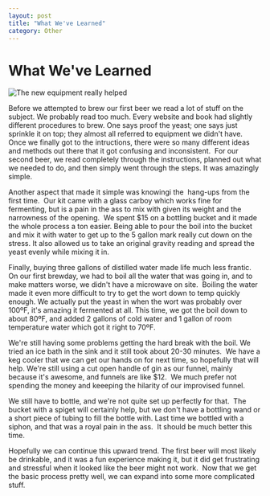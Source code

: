 ```yaml
---
layout: post
title: "What We've Learned"
category: Other
---
```


What We've Learned
==================

![The new equipment really helped](http://lh3.ggpht.com/_yB8ZIqebwqg/SiwP_kGwNbI/AAAAAAAAA9M/Gx3Kq1uVR3o/s512/IMG_1239.JPG "Bottling Bucket")

Before we attempted to brew our first beer we read a lot of stuff on the subject. We probably read too much. Every website and book had slightly different procedures to brew. One says proof the yeast; one says just sprinkle it on top; they almost all referred to equipment we didn't have. Once we finally got to the intructions, there were so many different ideas and methods out there that it got confusing and inconsistent.  For our second beer, we read completely through the instructions, planned out what we needed to do, and then simply went through the steps. It was amazingly simple.

Another aspect that made it simple was knowingi the  hang-ups from the first time.  Our kit came with a glass carboy which works fine for fermenting, but is a pain in the ass to mix with given its weight and the narrowness of the opening.  We spent $15 on a bottling bucket and it made the whole process a ton easier. Being able to pour the boil into the bucket and mix it with water to get up to the 5 gallon mark really cut down on the stress. It also allowed us to take an original gravity reading and spread the yeast evenly while mixing it in.

Finally, buying three gallons of distilled water made life much less frantic. On our first brewday, we had to boil all the water that was going in, and to make matters worse, we didn't have a microwave on site.  Boiling the water made it even more difficult to try to get the wort down to temp quickly enough. We actually put the yeast in when the wort was probably over 100ºF, it's amazing it fermented at all. This time, we got the boil down to about 80ºF, and added 2 gallons of cold water and 1 gallon of room temperature water which got it right to 70ºF.

We're still having some problems getting the hard break with the boil. We tried an ice bath in the sink and it still took about 20-30 minutes.  We have a keg cooler that we can get our hands on for next time, so hopefully that will help. We're still using a cut open handle of gin as our funnel, mainly because it's awesome, and funnels are like $12.  We much prefer not spending the money and keeeping the hilarity of our improvised funnel.

We still have to bottle, and we're not quite set up perfectly for that.  The bucket with a spiget will certainly help, but we don't have a bottling wand or a short piece of tubing to fill the bottle with. Last time we bottled with a siphon, and that was a royal pain in the ass.  It should be much better this time.

Hopefully we can continue this upward trend. The first beer will most likely be drinkable, and it was a fun experience making it, but it did get frustrating and stressful when it looked like the beer might not work.  Now that we get the basic process pretty well, we can expand into some more complicated stuff.